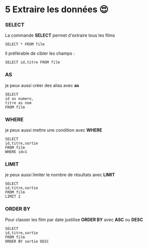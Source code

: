 # 5 Extraire les données :heart_eyes:

### SELECT
La commande **SELECT** permet d'extraire tous les films
```mysql
SELECT * FROM film
```

Il préférable de cibler les champs :

```mysql
SELECT id,titre FROM film
```
### AS
je peux aussi créer des alias avec **as**
```mysql
SELECT 
id as numero,
titre as nom
FROM film
```
### WHERE
je peux aussi mettre une condition avec **WHERE**
```mysql
SELECT 
id,titre,sortie
FROM film
WHERE id=1
```
### LIMIT
je peux aussi limiter le nombre de résultats avec **LIMIT** 
```mysql
SELECT 
id,titre,sortie
FROM film
LIMIT 2
```
### ORDER BY
Pour classer les film par date justilise **ORDER BY**
avec **ASC** ou **DESC**
```mysql
SELECT 
id,titre,sortie
FROM film
ORDER BY sortie DESC
```